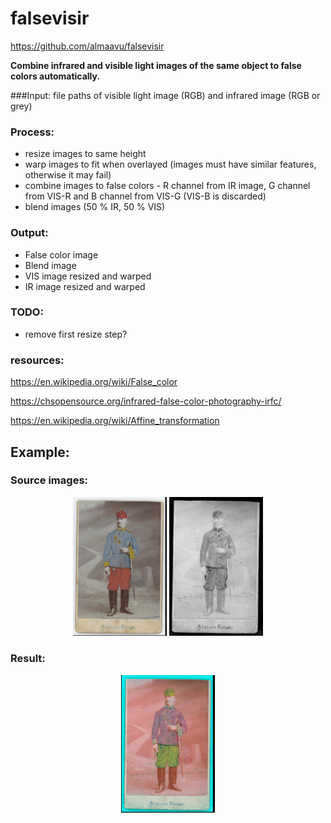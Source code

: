 # falsevisir
https://github.com/almaavu/falsevisir

**Combine infrared and visible light images of the same object to false colors automatically.**

###Input: 
file paths of visible light image (RGB) and infrared image (RGB or grey)



### Process:
- resize images to same height
- warp images to fit when overlayed (images must have similar features, otherwise it may fail)
- combine images to false colors - R channel from IR image, 
    G channel from VIS-R and B channel from VIS-G (VIS-B is discarded)
- blend images (50 % IR, 50 % VIS)




### Output:
- False color image
- Blend image
- VIS image resized and warped
- IR image resized and warped




### TODO:
- remove first resize step? 



### resources:

https://en.wikipedia.org/wiki/False_color

https://chsopensource.org/infrared-false-color-photography-irfc/

https://en.wikipedia.org/wiki/Affine_transformation


## Example:

### Source images:
<p align="center">
  <img src="samples/vis_image.jpg" width="150" title="">
  <img src="samples/ir_image.jpg" width="150" alt="">
</p>

### Result:
<p align="center">
  <img src="samples/false_color_images/ir_image_vis_image_falsecolor.png" width="150">
</p>
